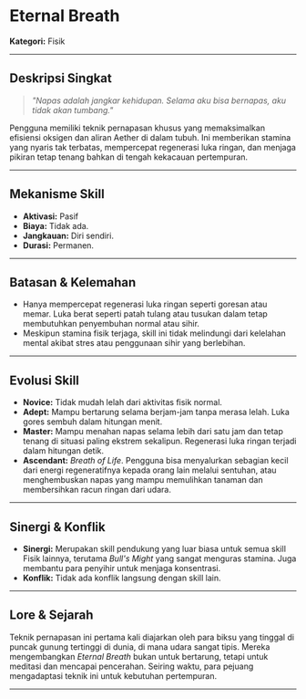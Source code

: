 # Eternal Breath

**Kategori:** Fisik

---

## Deskripsi Singkat
> *"Napas adalah jangkar kehidupan. Selama aku bisa bernapas, aku tidak akan tumbang."*

Pengguna memiliki teknik pernapasan khusus yang memaksimalkan efisiensi oksigen dan aliran Aether di dalam tubuh. Ini memberikan stamina yang nyaris tak terbatas, mempercepat regenerasi luka ringan, dan menjaga pikiran tetap tenang bahkan di tengah kekacauan pertempuran.

---

## Mekanisme Skill
*   **Aktivasi:** Pasif
*   **Biaya:** Tidak ada.
*   **Jangkauan:** Diri sendiri.
*   **Durasi:** Permanen.

---

## Batasan & Kelemahan
*   Hanya mempercepat regenerasi luka ringan seperti goresan atau memar. Luka berat seperti patah tulang atau tusukan dalam tetap membutuhkan penyembuhan normal atau sihir.
*   Meskipun stamina fisik terjaga, skill ini tidak melindungi dari kelelahan mental akibat stres atau penggunaan sihir yang berlebihan.

---

## Evolusi Skill
*   **Novice:** Tidak mudah lelah dari aktivitas fisik normal.
*   **Adept:** Mampu bertarung selama berjam-jam tanpa merasa lelah. Luka gores sembuh dalam hitungan menit.
*   **Master:** Mampu menahan napas selama lebih dari satu jam dan tetap tenang di situasi paling ekstrem sekalipun. Regenerasi luka ringan terjadi dalam hitungan detik.
*   **Ascendant:** *Breath of Life*. Pengguna bisa menyalurkan sebagian kecil dari energi regeneratifnya kepada orang lain melalui sentuhan, atau menghembuskan napas yang mampu memulihkan tanaman dan membersihkan racun ringan dari udara.

---

## Sinergi & Konflik
*   **Sinergi:** Merupakan skill pendukung yang luar biasa untuk semua skill Fisik lainnya, terutama *Bull's Might* yang sangat menguras stamina. Juga membantu para penyihir untuk menjaga konsentrasi.
*   **Konflik:** Tidak ada konflik langsung dengan skill lain.

---

## Lore & Sejarah
Teknik pernapasan ini pertama kali diajarkan oleh para biksu yang tinggal di puncak gunung tertinggi di dunia, di mana udara sangat tipis. Mereka mengembangkan *Eternal Breath* bukan untuk bertarung, tetapi untuk meditasi dan mencapai pencerahan. Seiring waktu, para pejuang mengadaptasi teknik ini untuk kebutuhan pertempuran.

---
